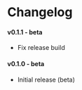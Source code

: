 # Changelog

#### v0.1.1 - beta

 * Fix release build

#### v0.1.0 - beta

 * Initial release (beta)
